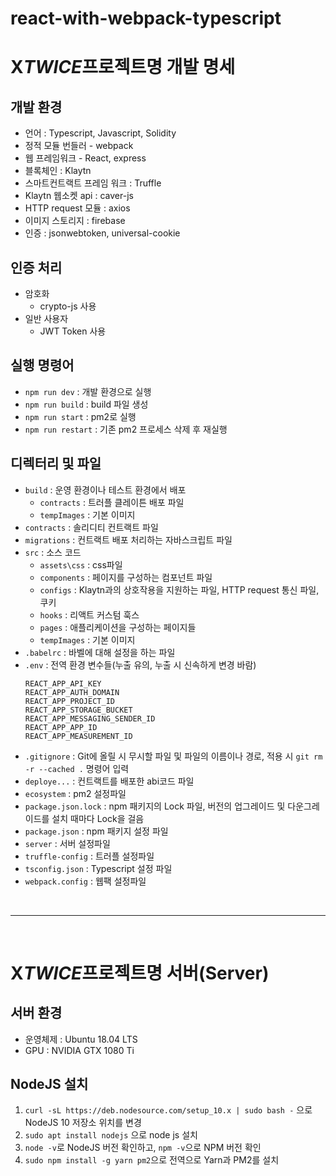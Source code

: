 # react-with-webpack-typescript

# X*TWICE*프로젝트명 개발 명세

## 개발 환경

- 언어 : Typescript, Javascript, Solidity
- 정적 모듈 번들러 - webpack
- 웹 프레임워크 - React, express
- 블록체인 : Klaytn
- 스마트컨트랙트 프레임 워크 : Truffle
- Klaytn 웹소켓 api : caver-js
- HTTP request 모듈 : axios
- 이미지 스토리지 : firebase
- 인증 : jsonwebtoken, universal-cookie

## 인증 처리

- 암호화
  - crypto-js 사용
- 일반 사용자
  - JWT Token 사용

## 실행 명령어

- `npm run dev` : 개발 환경으로 실행
- `npm run build` : build 파일 생성
- `npm run start` : pm2로 실행
- `npm run restart` : 기존 pm2 프로세스 삭제 후 재실행

## 디렉터리 및 파일

- `build` : 운영 환경이나 테스트 환경에서 배포
  - `contracts` : 트러플 클레이튼 배포 파일
  - `tempImages` : 기본 이미지
- `contracts` : 솔리디티 컨트랙트 파일
- `migrations` : 컨트랙트 배포 처리하는 자바스크립트 파일
- `src` : 소스 코드
  - `assets\css` : css파일
  - `components` : 페이지를 구성하는 컴포넌트 파일
  - `configs` : Klaytn과의 상호작용을 지원하는 파일, HTTP request 통신 파일, 쿠키
  - `hooks` : 리액트 커스텀 훅스
  - `pages` : 애플리케이션을 구성하는 페이지들
  - `tempImages` : 기본 이미지
- `.babelrc` : 바벨에 대해 설정을 하는 파일
- `.env` : 전역 환경 변수들(누출 유의, 누출 시 신속하게 변경 바람)
  ```
  REACT_APP_API_KEY
  REACT_APP_AUTH_DOMAIN
  REACT_APP_PROJECT_ID
  REACT_APP_STORAGE_BUCKET
  REACT_APP_MESSAGING_SENDER_ID
  REACT_APP_APP_ID
  REACT_APP_MEASUREMENT_ID
  ```
- `.gitignore` : Git에 올릴 시 무시할 파일 및 파일의 이름이나 경로, 적용 시 `git rm -r --cached .` 명령어 입력
- `deploye...` : 컨트랙트를 배포한 abi코드 파일
- `ecosystem` : pm2 설정파일
- `package.json.lock` : npm 패키지의 Lock 파일, 버전의 업그레이드 및 다운그레이드를 설치 때마다 Lock을 걸음
- `package.json` : npm 패키지 설정 파일
- `server` : 서버 설정파일
- `truffle-config` : 트러플 설정파일
- `tsconfig.json` : Typescript 설정 파일
- `webpack.config` : 웹팩 설정파일

<br>
<hr>
<br>

# X*TWICE*프로젝트명 서버(Server)

## 서버 환경

- 운영체제 : Ubuntu 18.04 LTS
- GPU : NVIDIA GTX 1080 Ti

## NodeJS 설치

1. `curl -sL https://deb.nodesource.com/setup_10.x | sudo bash -` 으로 NodeJS 10 저장소 위치를 변경
2. `sudo apt install nodejs` 으로 node js 설치
3. `node -v`로 NodeJS 버전 확인하고, `npm -v`으로 NPM 버전 확인
4. `sudo npm install -g yarn pm2`으로 전역으로 Yarn과 PM2를 설치
